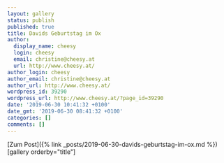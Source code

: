 ```yaml
---
layout: gallery
status: publish
published: true
title: Davids Geburtstag im Ox
author:
  display_name: cheesy
  login: cheesy
  email: christine@cheesy.at
  url: http://www.cheesy.at/
author_login: cheesy
author_email: christine@cheesy.at
author_url: http://www.cheesy.at/
wordpress_id: 39290
wordpress_url: http://www.cheesy.at/?page_id=39290
date: '2019-06-30 10:41:32 +0100'
date_gmt: '2019-06-30 08:41:32 +0100'
categories: []
comments: []
---
```


[Zum Post]({% link _posts/2019-06-30-davids-geburtstag-im-ox.md %})
[gallery orderby="title"]
